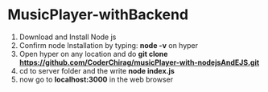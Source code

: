 # MusicPlayer-withBackend

1. Download and Install Node js
2. Confirm node Installation by typing:  **node -v** on hyper
3. Open hyper on any location and do **git clone https://github.com/CoderChirag/musicPlayer-with-nodejsAndEJS.git**
4. cd to server folder and the write **node index.js**
5. now go to **localhost:3000** in the web browser
